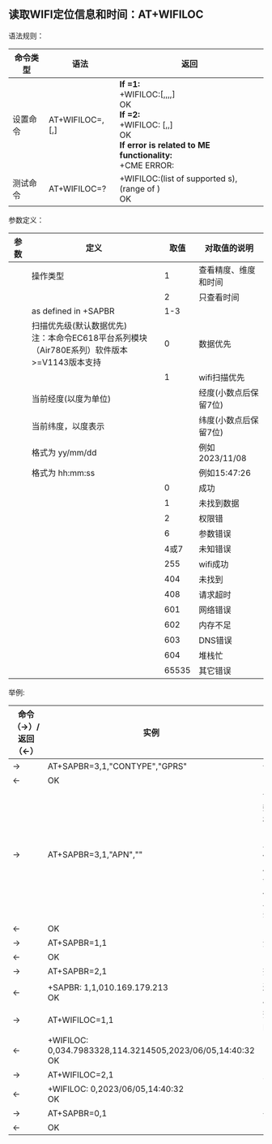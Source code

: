 ## 读取WIFI定位信息和时间：AT+WIFILOC

语法规则：

| 命令类型 | 语法                             | 返回                                                         |
| -------- | -------------------------------- | ------------------------------------------------------------ |
| 设置命令 | AT+WIFILOC=<type>,<cid>[,<mode>] | **If <type>=1:** <br>+WIFILOC:<locationcode>[,<latitude>,<longitude>,<date>,<time>]  <br>OK <br>**If <type>=2:** <br>+WIFILOC: <locationcode>[,<date>,<time>] <br> OK  <br>**If error is related to ME functionality:** <br>+CME ERROR: <err> |
| 测试命令 | AT+WIFILOC=?                     | +WIFILOC:(list of supported <type>s),(range of <cid>) <br>OK |

 

参数定义：

| 参数           | 定义                                                         | 取值  | 对取值的说明          |
| -------------- | ------------------------------------------------------------ | ----- | --------------------- |
| <type >        | 操作类型                                                     | 1     | 查看精度、维度和时间  |
|                |                                                              | 2     | 只查看时间            |
| <cid>          | as <cid> defined in +SAPBR                                   | 1-3   |                       |
| <mode>         | 扫描优先级(默认数据优先)<br>注：本命令EC618平台系列模块（Air780E系列）软件版本>=V1143版本支持 | 0     | 数据优先              |
|                |                                                              | 1     | wifi扫描优先          |
| <longitude>    | 当前经度(以度为单位)                                         |       | 经度(小数点后保留7位) |
| <latitude>     | 当前纬度，以度表示                                           |       | 纬度(小数点后保留7位) |
| <date>         | 格式为 yy/mm/dd                                              |       | 例如2023/11/08        |
| <time>         | 格式为 hh:mm:ss                                              |       | 例如15:47:26          |
| <locationcode> |                                                              | 0     | 成功                  |
|                |                                                              | 1     | 未找到数据            |
|                |                                                              | 2     | 权限错                |
|                |                                                              | 6     | 参数错误              |
|                |                                                              | 4或7  | 未知错误              |
|                |                                                              | 255   | wifi成功              |
|                |                                                              | 404   | 未找到                |
|                |                                                              | 408   | 请求超时              |
|                |                                                              | 601   | 网络错误              |
|                |                                                              | 602   | 内存不足              |
|                |                                                              | 603   | DNS错误               |
|                |                                                              | 604   | 堆栈忙                |
|                |                                                              | 65535 | 其它错误              |

 

举例:

| 命令（→）/返回（←） | 实例                                                         | 解释和说明                                                   |
| ------------------- | ------------------------------------------------------------ | ------------------------------------------------------------ |
| →                   | AT+SAPBR=3,1,"CONTYPE","GPRS"                                | 设置承载类型为GPRS                                           |
| ←                   | OK                                                           |                                                              |
| →                   | AT+SAPBR=3,1,"APN",""                                        | 设置PDP承载之APN参数 <br>模块注册网络后会从网络自动获取<apn>并激活一个PDP上下文，用于RNDIS上网使用（此<apn>可以通过AT+CGDCONT?来查询），所以输入AT+SAPBR=3,<cid>,"APN","" 即可，模块内部会按照自动获取的<apn>来设置APN |
| ←                   | OK                                                           |                                                              |
| →                   | AT+SAPBR=1,1                                                 | 激活GPRS PDP上下文                                           |
| ←                   | OK                                                           |                                                              |
| →                   | AT+SAPBR=2,1                                                 | 查询是否激活                                                 |
| ←                   | +SAPBR: 1,1,010.169.179.213 <br>OK                           | 返回中有IP地址表明激活成功                                   |
| →                   | AT+WIFILOC=1,1                                               | 查询位置和时间（超时时间40S）                                |
| ←                   | +WIFILOC: 0,034.7983328,114.3214505,2023/06/05,14:40:32<br> OK |                                                              |
| →                   | AT+WIFILOC=2,1                                               | 只查询时间                                                   |
| ←                   | +WIFILOC: 0,2023/06/05,14:40:32 <br>OK                       |                                                              |
| →                   | AT+SAPBR=0,1                                                 | 去激活PDP上下文                                              |
| ←                   | OK                                                           |                                                              |
